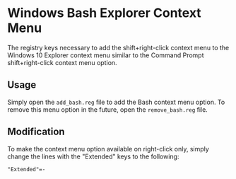 # Windows Bash Explorer Context Menu
The registry keys necessary to add the shift+right-click context menu to the Windows 10 Explorer context menu similar to the Command Prompt shift+right-click context menu option.

## Usage
Simply open the `add_bash.reg` file to add the Bash context menu option. To remove this menu option in the future, open the `remove_bash.reg` file.

## Modification
To make the context menu option available on right-click only, simply change the lines with the "Extended" keys to the following:

```
"Extended"=-
```